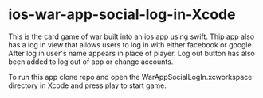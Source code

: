 # ios-war-app-social-log-in-Xcode
This is the card game of war built into an ios app using swift.
Thip app also has a log in view that allows users to log in with either facebook or google. After log in user's name appears in place of player. 
Log out button has also been added to log out of app or change accounts. 

To run this app clone repo and open the WarAppSocialLogIn.xcworkspace directory in Xcode and press play to start game.